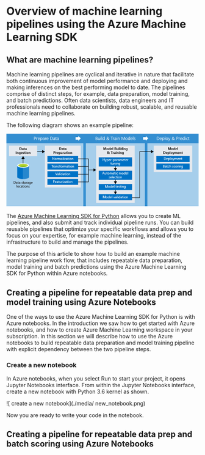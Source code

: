 # Overview of machine learning pipelines using the Azure Machine Learning SDK

## What are machine learning pipelines?

Machine learning pipelines are cyclical and iterative in nature that facilitate both continuous improvement of model performance and deploying and making inferences on the best performing model to date. The pipelines comprise of distinct steps, for example, data preparation, model training, and batch predictions. Often data scientists, data engineers and IT professionals need to collaborate on building robust, scalable, and reusable machine learning pipelines.

The following diagram shows an example pipeline:

![azure machine learning piplines](./media/pipelines.png)

The [Azure Machine Learning SDK for Python](https://docs.microsoft.com/en-us/python/api/azureml-pipeline-core/?view=azure-ml-py) allows you to create ML pipelines, and also submit and track individual pipeline runs. You can build reusable pipelines that optimize your specific workflows and allows you to focus on your expertise, for example machine learning, instead of the infrastructure to build and manage the pipelines.

The purpose of this article to show how to build an example machine learning pipeline work flow, that includes repeatable data preparation, model training and batch predictions using the Azure Machine Learning SDK for Python within Azure notebooks.

## Creating a pipeline for repeatable data prep and model training using Azure Notebooks

One of the ways to use the Azure Machine Learning SDK for Python is with Azure notebooks. In the introduction we saw how to get started with Azure notebooks, and how to create Azure Machine Learning workspace in your subscription. In this section we will describe how to use the Azure notebooks to build repeatable data preparation and model training pipeline with explicit dependency between the two pipeline steps.

### Create a new notebook

In Azure notebooks, when you select Run to start your project, it opens Jupyter Notebooks interface. From within the Jupyter Notebooks interface, create a new notebook with Python 3.6 kernel as shown.

  ![ create a new notebook](./media/ new_notebook.png)

Now you are ready to write your code in the notebook.


## Creating a pipeline for repeatable data prep and batch scoring using Azure Notebooks
